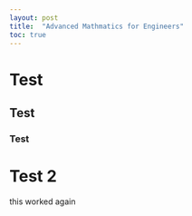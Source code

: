 ```yaml
---
layout: post
title:  "Advanced Mathmatics for Engineers"
toc: true
---
```


# Test

## Test

### Test

# Test 2

this worked again
